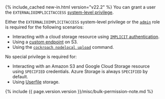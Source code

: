 {% include_cached new-in.html version="v22.2" %} You can grant a user the `EXTERNALIOIMPLICITACCESS` [system-level privilege](security-reference/authorization.html#supported-privileges).

Either the `EXTERNALIOIMPLICITACCESS` system-level privilege or the [`admin`](security-reference/authorization.html#admin-role) role is required for the following scenarios:

- Interacting with a cloud storage resource using [`IMPLICIT` authentication](cloud-storage-authentication.html).
- Using a [custom endpoint](https://docs.aws.amazon.com/sdk-for-go/api/aws/endpoints/) on S3.
- Using the [`cockroach nodelocal upload`](cockroach-nodelocal-upload.html) command.

No special privilege is required for: 

- Interacting with an Amazon S3 and Google Cloud Storage resource using `SPECIFIED` credentials. Azure Storage is always `SPECIFIED` by default.
- Using [Userfile](use-userfile-storage.html) storage.

{% include {{ page.version.version }}/misc/bulk-permission-note.md %}